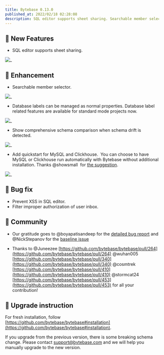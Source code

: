 ```yaml
---
title: Bytebase 0.13.0
published_at: 2022/02/18 02:28:08
description: SQL editor supports sheet sharing. Searchable member selector. Database labels can be managed as normal properties. Show comprehensive schema comparison when schema drift is detected.
---
```


## 🚀 New Features

- SQL editor supports sheet sharing.

![_](/changelog/0.13.0/sql-editor-sheet.gif)

## 🎄 Enhancement

- Searchable member selector.

![_](/changelog/0.13.0/member-selector-search.gif)

- Database labels can be managed as normal properties. Database label related features are available for standard mode projects now.

![_](/changelog/0.13.0/database-label.gif)

- Show comprehensive schema comparison when schema drift is detected.

![_](/changelog/0.13.0/schema-drift.gif)

- Add quickstart for MySQL and Clickhouse.  You can choose to have MySQL or Clickhouse run automatically with Bytebase without additional installation. Thanks @showsmall  for [the suggestion](https://github.com/bytebase/bytebase/issues/403).

![_](/changelog/0.13.0/quickstart.webp)

## 🐞 Bug fix

- Prevent XSS in SQL editor.
- Filter improper authorization of user inbox.

## 🎠 Community

- Our gratitude goes to @boyapatisandeep for the [detailed bug report](https://github.com/bytebase/bytebase/issues/543) and @NickStepanov for the [baseline issue](https://github.com/bytebase/bytebase/discussions/350)

- Thanks to @Juneezee [https://github.com/bytebase/bytebase/pull/264](https://github.com/bytebase/bytebase/pull/264) @wuhan005 [https://github.com/bytebase/bytebase/pull/340](https://github.com/bytebase/bytebase/pull/340) @cosmtrek [https://github.com/bytebase/bytebase/pull/410](https://github.com/bytebase/bytebase/pull/410) @stormcat24 [https://github.com/bytebase/bytebase/pull/453](https://github.com/bytebase/bytebase/pull/453) for all your contribution!

## 📕 Upgrade instruction

For fresh installation, follow [https://github.com/bytebase/bytebase#installation](https://github.com/bytebase/bytebase#installation).

If you upgrade from the previous version, there is some breaking schema change. Please contact support@bytebase.com and we will help you manually upgrade to the new version.
